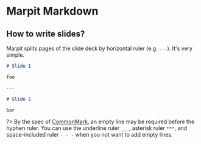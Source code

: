 # Marpit Markdown

## How to write slides?

Marpit splits pages of the slide deck by horizontal ruler (e.g. `---`). It's very simple.

```markdown
# Slide 1

foo

---

# Slide 2

bar
```

?> By the spec of [CommonMark](https://spec.commonmark.org/0.28/#example-28), an empty line may be required before the hyphen ruler. You can use the underline ruler `___`, asterisk ruler `***`, and space-included ruler `- - -` when you not want to add empty lines.

